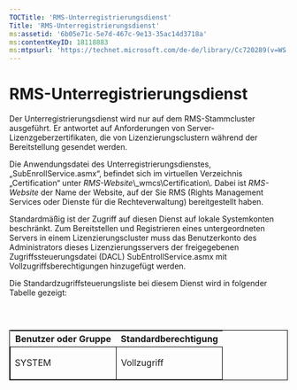 ```yaml
---
TOCTitle: 'RMS-Unterregistrierungsdienst'
Title: 'RMS-Unterregistrierungsdienst'
ms:assetid: '6b05e71c-5e7d-467c-9e13-35ac14d3718a'
ms:contentKeyID: 18118883
ms:mtpsurl: 'https://technet.microsoft.com/de-de/library/Cc720289(v=WS.10)'
---
```


RMS-Unterregistrierungsdienst
=============================

Der Unterregistrierungsdienst wird nur auf dem RMS-Stammcluster ausgeführt. Er antwortet auf Anforderungen von Server-Lizenzgeberzertifikaten, die von Lizenzierungsclustern während der Bereitstellung gesendet werden.

Die Anwendungsdatei des Unterregistrierungsdienstes, „SubEnrollService.asmx“, befindet sich im virtuellen Verzeichnis „Certification“ unter *RMS-Website*\\\_wmcs\\Certification\\. Dabei ist *RMS-Website* der Name der Website, auf der Sie RMS (Rights Management Services oder Dienste für die Rechteverwaltung) bereitgestellt haben.

Standardmäßig ist der Zugriff auf diesen Dienst auf lokale Systemkonten beschränkt. Zum Bereitstellen und Registrieren eines untergeordneten Servers in einem Lizenzierungscluster muss das Benutzerkonto des Administrators dieses Lizenzierungsservers der freigegebenen Zugriffssteuerungsdatei (DACL) SubEntrollService.asmx mit Vollzugriffsberechtigungen hinzugefügt werden.

Die Standardzugriffsteuerungsliste bei diesem Dienst wird in folgender Tabelle gezeigt:

###  

<p> </p>
<table style="border:1px solid black;">
<colgroup>
<col width="50%" />
<col width="50%" />
</colgroup>
<thead>
<tr class="header">
<th>Benutzer oder Gruppe</th>
<th>Standardberechtigung</th>
</tr>
</thead>
<tbody>
<tr class="odd">
<td style="border:1px solid black;"><p>SYSTEM</p></td>
<td style="border:1px solid black;"><p>Vollzugriff</p></td>
</tr>
</tbody>
</table>
